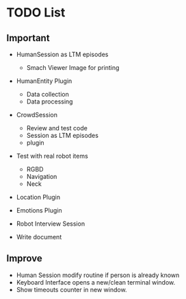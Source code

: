# TODO List


## Important

- HumanSession as LTM episodes
	+ Smach Viewer Image for printing

- HumanEntity Plugin
	+ Data collection
	+ Data processing

- CrowdSession
	+ Review and test code
	+ Session as LTM episodes
	+ plugin

- Test with real robot items
	+ RGBD
	+ Navigation
	+ Neck

- Location Plugin

- Emotions Plugin

- Robot Interview Session

- Write document


## Improve

- Human Session modify routine if person is already known
- Keyboard Interface opens a new/clean terminal window.
- Show timeouts counter in new window.
